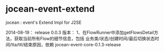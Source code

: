 jocean-event-extend
==============

jocean : event's Extend Impl for J2SE

2014-08-19： release 0.0.3 版本：
  1、在FlowRunner中添加getFlowsDetail方法，获取当前所有Flow的细节信息，包括 业务类/状态/创建时间/最后切换状态时间/tta/ttl/结束原因，依赖 jocean-event-core-0.1.3-release
